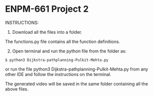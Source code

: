 # ENPM-661 Project 2

INSTRUCTIONS:

1. Download all the files into a folder.

The functions.py file contains all the function definitions.

2. Open terminal and run the python file from the folder as:

```
$ python3 Dijkstra-pathplanning-Pulkit-Mehta.py 
```

or run the file python3 Dijkstra-pathplanning-Pulkit-Mehta.py from any other IDE and follow the instructions on the terminal.

The generated video will be saved in the same folder containing all the above files.
